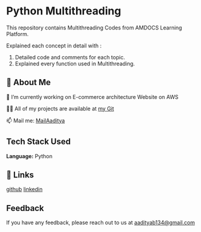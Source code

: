 
# Python Multithreading 
This repository contains Multithreading Codes from AMDOCS Learning Platform.


Explained each concept in detail with :

1. Detailed code and comments for each topic.
2. Explained every function used in Multithreading.






## 🚀 About Me
🔭 I’m currently working on E-commerce architecture Website on AWS

👨‍💻 All of my projects are available at [my Git](https://github.com/Aaditya-git)

📫 Mail me: [MailAaditya](aadityab134@gmail.com)

## Tech Stack Used

**Language:** Python



## 🔗 Links
[github](https://github.com/Aaditya-git)
[linkedin](https://www.linkedin.com/in/aadityabhilegaonkar/)

## Feedback

If you have any feedback, please reach out to us at aadityab134@gmail.com

